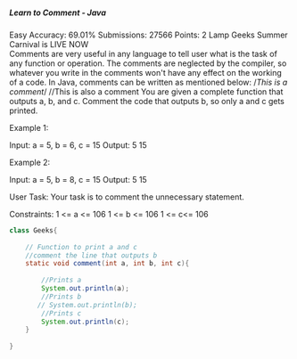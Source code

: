 ##### Learn to Comment - Java 
Easy Accuracy: 69.01% Submissions: 27566 Points: 2
Lamp Geeks Summer Carnival is LIVE NOW   
Comments are very useful in any language to tell user what is the task of any function or operation. The comments are neglected by the compiler, so whatever you write in the comments won't have any effect on the working of a code. In Java, comments can be written as mentioned below:
/*This is a comment*/
//This is also a comment
You are given a complete function that outputs a, b, and c. Comment the code that outputs b, so only a and c gets printed.

Example 1: 

Input:
a = 5, b = 6, c = 15
Output:
5
15

Example 2: 

Input:
a = 5, b = 8, c = 15
Output:
5
15
 

User Task:
Your task is to comment the unnecessary statement.

 

Constraints:
1 <= a <= 106
1 <= b <= 106
1 <= c<= 106
```java
class Geeks{
    
    // Function to print a and c
    //comment the line that outputs b
    static void comment(int a, int b, int c){
        
        //Prints a
        System.out.println(a);
        //Prints b
       // System.out.println(b);
        //Prints c
        System.out.println(c);
    }
    
}
```
